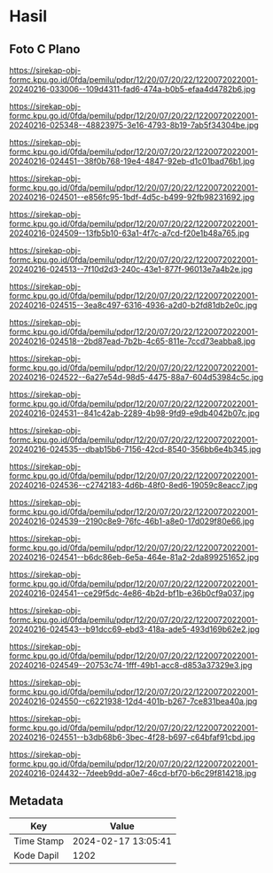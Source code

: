# Hasil

## Foto C Plano

https://sirekap-obj-formc.kpu.go.id/0fda/pemilu/pdpr/12/20/07/20/22/1220072022001-20240216-033006--109d4311-fad6-474a-b0b5-efaa4d4782b6.jpg

https://sirekap-obj-formc.kpu.go.id/0fda/pemilu/pdpr/12/20/07/20/22/1220072022001-20240216-025348--48823975-3e16-4793-8b19-7ab5f34304be.jpg

https://sirekap-obj-formc.kpu.go.id/0fda/pemilu/pdpr/12/20/07/20/22/1220072022001-20240216-024451--38f0b768-19e4-4847-92eb-d1c01bad76b1.jpg

https://sirekap-obj-formc.kpu.go.id/0fda/pemilu/pdpr/12/20/07/20/22/1220072022001-20240216-024501--e856fc95-1bdf-4d5c-b499-92fb98231692.jpg

https://sirekap-obj-formc.kpu.go.id/0fda/pemilu/pdpr/12/20/07/20/22/1220072022001-20240216-024509--13fb5b10-63a1-4f7c-a7cd-f20e1b48a765.jpg

https://sirekap-obj-formc.kpu.go.id/0fda/pemilu/pdpr/12/20/07/20/22/1220072022001-20240216-024513--7f10d2d3-240c-43e1-877f-96013e7a4b2e.jpg

https://sirekap-obj-formc.kpu.go.id/0fda/pemilu/pdpr/12/20/07/20/22/1220072022001-20240216-024515--3ea8c497-6316-4936-a2d0-b2fd81db2e0c.jpg

https://sirekap-obj-formc.kpu.go.id/0fda/pemilu/pdpr/12/20/07/20/22/1220072022001-20240216-024518--2bd87ead-7b2b-4c65-811e-7ccd73eabba8.jpg

https://sirekap-obj-formc.kpu.go.id/0fda/pemilu/pdpr/12/20/07/20/22/1220072022001-20240216-024522--6a27e54d-98d5-4475-88a7-604d53984c5c.jpg

https://sirekap-obj-formc.kpu.go.id/0fda/pemilu/pdpr/12/20/07/20/22/1220072022001-20240216-024531--841c42ab-2289-4b98-9fd9-e9db4042b07c.jpg

https://sirekap-obj-formc.kpu.go.id/0fda/pemilu/pdpr/12/20/07/20/22/1220072022001-20240216-024535--dbab15b6-7156-42cd-8540-356bb6e4b345.jpg

https://sirekap-obj-formc.kpu.go.id/0fda/pemilu/pdpr/12/20/07/20/22/1220072022001-20240216-024536--c2742183-4d6b-48f0-8ed6-19059c8eacc7.jpg

https://sirekap-obj-formc.kpu.go.id/0fda/pemilu/pdpr/12/20/07/20/22/1220072022001-20240216-024539--2190c8e9-76fc-46b1-a8e0-17d029f80e66.jpg

https://sirekap-obj-formc.kpu.go.id/0fda/pemilu/pdpr/12/20/07/20/22/1220072022001-20240216-024541--b6dc86eb-6e5a-464e-81a2-2da899251652.jpg

https://sirekap-obj-formc.kpu.go.id/0fda/pemilu/pdpr/12/20/07/20/22/1220072022001-20240216-024541--ce29f5dc-4e86-4b2d-bf1b-e36b0cf9a037.jpg

https://sirekap-obj-formc.kpu.go.id/0fda/pemilu/pdpr/12/20/07/20/22/1220072022001-20240216-024543--b91dcc69-ebd3-418a-ade5-493d169b62e2.jpg

https://sirekap-obj-formc.kpu.go.id/0fda/pemilu/pdpr/12/20/07/20/22/1220072022001-20240216-024549--20753c74-1fff-49b1-acc8-d853a37329e3.jpg

https://sirekap-obj-formc.kpu.go.id/0fda/pemilu/pdpr/12/20/07/20/22/1220072022001-20240216-024550--c6221938-12d4-401b-b267-7ce831bea40a.jpg

https://sirekap-obj-formc.kpu.go.id/0fda/pemilu/pdpr/12/20/07/20/22/1220072022001-20240216-024551--b3db68b6-3bec-4f28-b697-c64bfaf91cbd.jpg

https://sirekap-obj-formc.kpu.go.id/0fda/pemilu/pdpr/12/20/07/20/22/1220072022001-20240216-024432--7deeb9dd-a0e7-46cd-bf70-b6c29f814218.jpg


## Metadata

| Key        | Value               |
| ---------- | ------------------- |
| Time Stamp | 2024-02-17 13:05:41 |
| Kode Dapil | 1202                |



